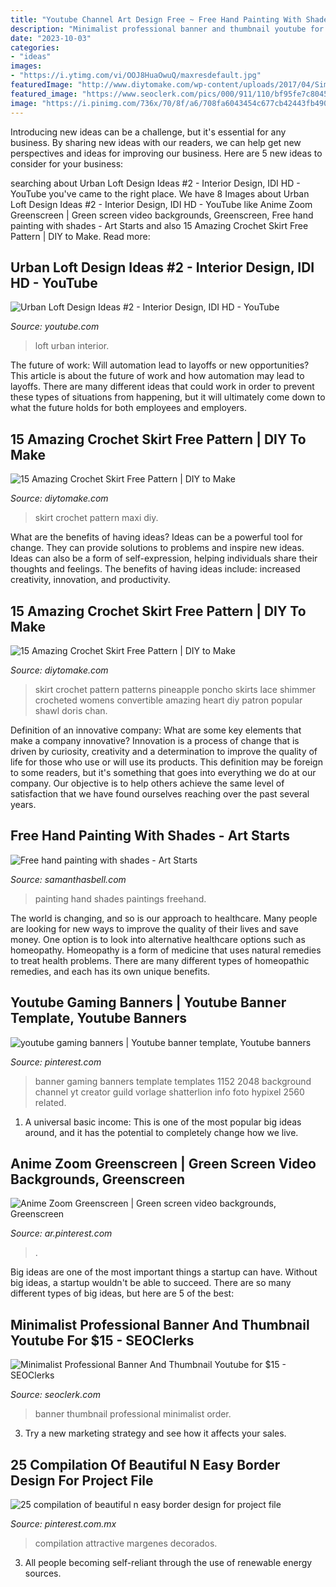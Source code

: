 ```yaml
---
title: "Youtube Channel Art Design Free ~ Free Hand Painting With Shades"
description: "Minimalist professional banner and thumbnail youtube for $15"
date: "2023-10-03"
categories:
- "ideas"
images:
- "https://i.ytimg.com/vi/OOJ8HuaOwuQ/maxresdefault.jpg"
featuredImage: "http://www.diytomake.com/wp-content/uploads/2017/04/Simple-Crochet-Skirt.jpg"
featured_image: "https://www.seoclerk.com/pics/000/911/110/bf95fe7c80459e93e1d78552acf85e06.jpg"
image: "https://i.pinimg.com/736x/70/8f/a6/708fa6043454c677cb42443fb4904c0c.jpg"
---
```



Introducing new ideas can be a challenge, but it's essential for any business. By sharing new ideas with our readers, we can help get new perspectives and ideas for improving our business. Here are 5 new ideas to consider for your business: 

	

		
searching about Urban Loft Design Ideas #2 - Interior Design, IDI HD - YouTube you've came to the right place. We have 8 Images about Urban Loft Design Ideas #2 - Interior Design, IDI HD - YouTube like Anime Zoom Greenscreen | Green screen video backgrounds, Greenscreen, Free hand painting with shades - Art Starts and also 15 Amazing Crochet Skirt Free Pattern | DIY to Make. Read more:
		
    
## Urban Loft Design Ideas #2 - Interior Design, IDI HD - YouTube

<img loading=lazy src="https://i.ytimg.com/vi/OOJ8HuaOwuQ/maxresdefault.jpg" onerror="this.onerror=null;this.src='https://tse1.mm.bing.net/th?id=OIP.sCSU-UexZ2pmI4Qg0lY8lwHaEK&amp;pid=15.1';" alt="Urban Loft Design Ideas #2 - Interior Design, IDI HD - YouTube">

_Source: youtube.com_

>loft urban interior. 

	

The future of work: Will automation lead to layoffs or new opportunities?
This article is about the future of work and how automation may lead to layoffs. There are many different ideas that could work in order to prevent these types of situations from happening, but it will ultimately come down to what the future holds for both employees and employers.

    
## 15 Amazing Crochet Skirt Free Pattern | DIY To Make

<img loading=lazy src="http://www.diytomake.com/wp-content/uploads/2017/04/Simple-Crochet-Skirt.jpg" onerror="this.onerror=null;this.src='https://tse1.mm.bing.net/th?id=OIP.SwF_oRFLHUHdnPh2wrvENwHaKA&amp;pid=15.1';" alt="15 Amazing Crochet Skirt Free Pattern | DIY to Make">

_Source: diytomake.com_

>skirt crochet pattern maxi diy. 

	

What are the benefits of having ideas?
Ideas can be a powerful tool for change. They can provide solutions to problems and inspire new ideas. Ideas can also be a form of self-expression, helping individuals share their thoughts and feelings. The benefits of having ideas include: increased creativity, innovation, and productivity.

    
## 15 Amazing Crochet Skirt Free Pattern | DIY To Make

<img loading=lazy src="http://www.diytomake.com/wp-content/uploads/2017/04/Free-Crochet-Skirt-Patterns.jpg" onerror="this.onerror=null;this.src='https://tse1.mm.bing.net/th?id=OIP.m0vjfQs4MiZW7q5uU-zxvgHaJ4&amp;pid=15.1';" alt="15 Amazing Crochet Skirt Free Pattern | DIY to Make">

_Source: diytomake.com_

>skirt crochet pattern patterns pineapple poncho skirts lace shimmer crocheted womens convertible amazing heart diy patron popular shawl doris chan. 

	

Definition of an innovative company: What are some key elements that make a company innovative?
Innovation is a process of change that is driven by curiosity, creativity and a determination to improve the quality of life for those who use or will use its products. This definition may be foreign to some readers, but it's something that goes into everything we do at our company. Our objective is to help others achieve the same level of satisfaction that we have found ourselves reaching over the past several years.

    
## Free Hand Painting With Shades - Art Starts

<img loading=lazy src="https://www.samanthasbell.com/wp-content/uploads/2018/04/FB_IMG_1514644387178.jpg" onerror="this.onerror=null;this.src='https://tse3.mm.bing.net/th?id=OIP.p2zvXuilZqeYPtXEQC8mRQHaJ8&amp;pid=15.1';" alt="Free hand painting with shades - Art Starts">

_Source: samanthasbell.com_

>painting hand shades paintings freehand. 

	

The world is changing, and so is our approach to healthcare. Many people are looking for new ways to improve the quality of their lives and save money. One option is to look into alternative healthcare options such as homeopathy. Homeopathy is a form of medicine that uses natural remedies to treat health problems. There are many different types of homeopathic remedies, and each has its own unique benefits.

    
## Youtube Gaming Banners | Youtube Banner Template, Youtube Banners

<img loading=lazy src="https://i.pinimg.com/736x/01/fd/c4/01fdc4947bf01cc1eddb856e9e87b429.jpg" onerror="this.onerror=null;this.src='https://tse1.mm.bing.net/th?id=OIP.FR5UkV0K0tCgKoyAe6ZaqgHaEK&amp;pid=15.1';" alt="youtube gaming banners | Youtube banner template, Youtube banners">

_Source: pinterest.com_

>banner gaming banners template templates 1152 2048 background channel yt creator guild vorlage shatterlion info foto hypixel 2560 related. 

	

1. A universal basic income: This is one of the most popular big ideas around, and it has the potential to completely change how we live.

    
## Anime Zoom Greenscreen | Green Screen Video Backgrounds, Greenscreen

<img loading=lazy src="https://i.pinimg.com/736x/70/8f/a6/708fa6043454c677cb42443fb4904c0c.jpg" onerror="this.onerror=null;this.src='https://tse2.mm.bing.net/th?id=OIP.BpHTnKIv286wPK3sbh5ctgHaEK&amp;pid=15.1';" alt="Anime Zoom Greenscreen | Green screen video backgrounds, Greenscreen">

_Source: ar.pinterest.com_

>. 

	

Big ideas are one of the most important things a startup can have. Without big ideas, a startup wouldn't be able to succeed. There are so many different types of big ideas, but here are 5 of the best: 

    
## Minimalist Professional Banner And Thumbnail Youtube For $15 - SEOClerks

<img loading=lazy src="https://www.seoclerk.com/pics/000/911/110/bf95fe7c80459e93e1d78552acf85e06.jpg" onerror="this.onerror=null;this.src='https://tse1.mm.bing.net/th?id=OIP.v5X-fIBFnpPh14VSrPheBgHaEJ&amp;pid=15.1';" alt="Minimalist Professional Banner And Thumbnail Youtube for $15 - SEOClerks">

_Source: seoclerk.com_

>banner thumbnail professional minimalist order. 

	

3. Try a new marketing strategy and see how it affects your sales.

    
## 25 Compilation Of Beautiful N Easy Border Design For Project File

<img loading=lazy src="https://i.pinimg.com/736x/ea/df/5c/eadf5cf76b8b04810a94e60c44c5f212.jpg" onerror="this.onerror=null;this.src='https://tse3.mm.bing.net/th?id=OIP.gldyht_iUrqFs9i_mwK3dAHaJ3&amp;pid=15.1';" alt="25 compilation of beautiful n easy border design for project file">

_Source: pinterest.com.mx_

>compilation attractive margenes decorados. 

	

3. All people becoming self-reliant through the use of renewable energy sources. 

